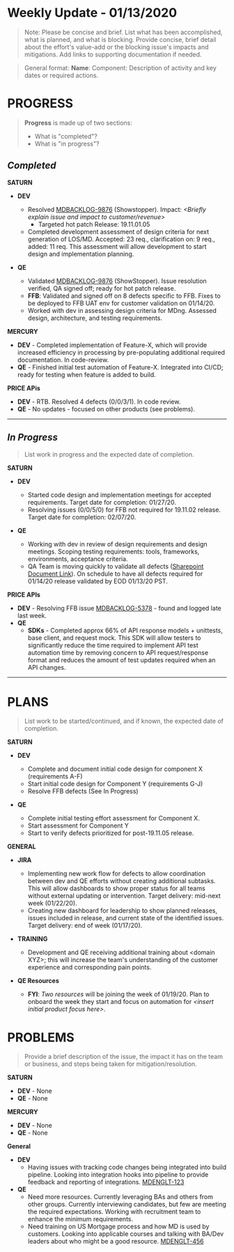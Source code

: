 # Weekly Update - 01/13/2020

> Note: Please be concise and brief. List what has been accomplished, what is planned, and what is blocking. Provide concise, brief detail about the effort's value-add or the blocking issue's impacts and mitigations. Add links to supporting documentation if needed.

> General format: **Name**: Component: Description of activity and key dates or required actions.

# PROGRESS
> **Progress** is made up of two sections:
> * What is "completed"?
> * What is "in progress"?

## *Completed*
**SATURN**
* **DEV**
  * Resolved [MDBACKLOG-9876](https://www.fiserv.com) (Showstopper). Impact: *\<Briefly explain issue and impact to customer/revenue>* 
    * Targeted hot patch Release: 19.11.01.05
  * Completed development assessment of design criteria for next generation of LOS/MD. Accepted: 23 req., clarification on: 9 req., added: 11 req. This assessment will allow development to start design and implementation planning. 

* **QE**
  * Validated [MDBACKLOG-9876](https://www.fiserv.com) (ShowStopper). Issue resolution verified, QA signed off; ready for hot patch release.
  * **FFB**: Validated and signed off on 8 defects specific to FFB. Fixes to be deployed to FFB UAT env for customer validation on 01/14/20. 
  * Worked with dev in assessing design criteria for MDng. Assessed design, architecture, and testing requirements.

  
**MERCURY**
* **DEV** - Completed implementation of Feature-X, which will provide increased efficiency in processing by pre-populating additional required documentation. In code-review. 
* **QE** - Finished initial test automation of Feature-X. Integrated into CI/CD; ready for testing when feature is added to build.

  
**PRICE APis**
* **DEV** - RTB. Resolved 4 defects (0/0/3/1). In code review. 
* **QE** - No updates - focused on other products (see problems).

-------------------------------------------------------------------

## *In Progress*
> List work in progress and the expected date of completion.

**SATURN**
* **DEV**
  * Started code design and implementation meetings for accepted requirements. Target date for completion: 01/27/20.
  * Resolving issues (0/0/5/0) for FFB not required for 19.11.02 release. Target date for completion: 02/07/20.
  
* **QE**
  * Working with dev in review of design requirements and design meetings. Scoping testing requirements: tools, frameworks, environments, acceptance criteria.
  * QA Team is moving quickly to validate all defects ([Sharepoint Document Link](https://www.fiserv.com)). On schedule to have all defects required for 01/14/20 release validated by EOD 01/13/20 PST.

**PRICE APIs**
* **DEV** - Resolving FFB issue [MDBACKLOG-5378](https://www.fiserv.com) - found and logged late last week.
* **QE** 
   * **SDKs** - Completed approx 66% of API response models + unittests, base client, and request mock. This SDK will allow testers to significantly reduce the time required to implement API test automation time by removing concern to API request/response format and reduces the amount of test updates required when an API changes.

-------------------------------------------------------------------

# PLANS
> List work to be started/continued, and if known, the expected date of completion.

**SATURN**
* **DEV**
  * Complete and document initial code design for component X (requirements A-F)
  * Start initial code design for Component Y (requirements G-J)
  * Resolve FFB defects (See In Progress)
  
* **QE**
  * Complete initial testing effort assessment for Component X.
  * Start assessment for Component Y 
  * Start to verify defects prioritized for post-19.11.05 release. 

**GENERAL**
* **JIRA** 
   * Implementing new work flow for defects to allow coordination between dev and QE efforts without creating additional subtasks. This will allow dashboards to show proper status for all teams without external updating or intervention. Target delivery: mid-next week (01/22/20).
   * Creating new dashboard for leadership to show planned releases, issues included in release, and current state of the identified issues. Target delivery: end of week (01/17/20).
   
* **TRAINING**
  * Development and QE receiving additional training about \<domain XYZ>; this will increase the team's understanding of the customer experience and corresponding pain points.

* **QE Resources**
  * **FYI**: *Two resources* will be joining the week of 01/19/20. Plan to onboard the week they start and focus on automation for *\<insert initial product focus here>*. 

# PROBLEMS

> Provide a brief description of the issue, the impact it has on the team or business, and steps being taken for mitigation/resolution.

**SATURN**
* **DEV** - None
* **QE** - None

**MERCURY**
* **DEV** - None 
* **QE** - None
  
**General**
* **DEV**
    * Having issues with tracking code changes being integrated into build pipeline. Looking into integration hooks into pipeline to provide feedback and reporting of integrations. [MDENGLT-123](https://www.fiserv.com)
* **QE**
    * Need more resources. Currently leveraging BAs and others from other groups. Currently interviewing candidates, but few are meeting the required expectations. Working with recruitment team to enhance the minimum requirements. 
    * Need training on US Mortgage process and how MD is used by customers. Looking into applicable courses and talking with BA/Dev leaders about who might be a good resource. [MDENGLT-456](https://www.fiserv.com)
 